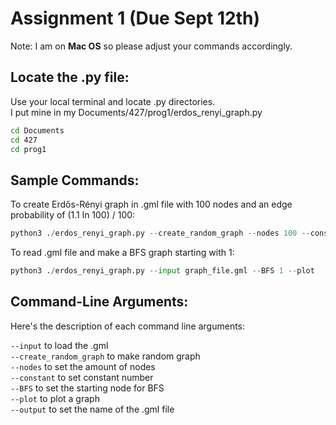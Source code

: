 # Assignment 1 (Due Sept 12th)

Note: I am on **Mac OS** so please adjust your commands accordingly.
## Locate the .py file:

Use your local terminal and locate .py directories.
\
I put mine in my Documents/427/prog1/erdos_renyi_graph.py

```bash
cd Documents
cd 427
cd prog1
```

## Sample Commands:

To create Erdős-Rényi graph in .gml file with 100 nodes and an edge probability of (1.1 ln 100) / 100:
```python
python3 ./erdos_renyi_graph.py --create_random_graph --nodes 100 --constant 1.1 --output graph_file.gml
```

To read .gml file and make a BFS graph starting with 1:
```python
python3 ./erdos_renyi_graph.py --input graph_file.gml --BFS 1 --plot 
```

## Command-Line Arguments:

Here's the description of each command line arguments:

`--input` to load the .gml\
`--create_random_graph` to make random graph\
`--nodes` to set the amount of nodes\
`--constant` to set constant number\
`--BFS` to set the starting node for BFS\
`--plot` to plot a graph\
`--output` to set the name of the .gml file


